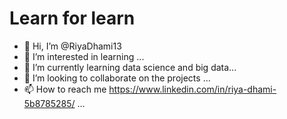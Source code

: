 # Learn for learn
- 👋 Hi, I’m @RiyaDhami13
- 👀 I’m interested in learning ...
- 🌱 I’m currently learning data science  and big data...
- 💞️ I’m looking to collaborate on the projects ...
- 📫 How to reach me https://www.linkedin.com/in/riya-dhami-5b8785285/ ...

<!---
RiyaDhami13/RiyaDhami13 is a ✨ special ✨ repository because its `README.md` (this file) appears on your GitHub profile.
You can click the Preview link to take a look at your changes.
--->
